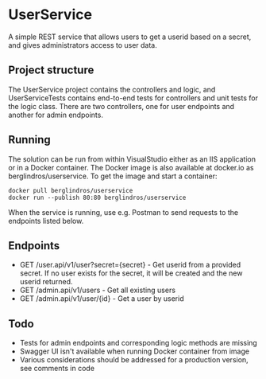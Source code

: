 # UserService
A simple REST service that allows users to get a userid based on a secret, and gives administrators access to user data.

## Project structure
The UserService project contains the controllers and logic, and UserServiceTests contains end-to-end tests for controllers and unit tests for the logic class. 
There are two controllers, one for user endpoints and another for admin endpoints.

## Running
The solution can be run from within VisualStudio either as an IIS application or in a Docker container.
The Docker image is also available at docker.io as berglindros/userservice. 
To get the image and start a container:
```
docker pull berglindros/userservice
docker run --publish 80:80 berglindros/userservice
```
When the service is running, use e.g. Postman to send requests to the endpoints listed below.

## Endpoints
* GET /user.api/v1/user?secret={secret} - Get userid from a provided secret. If no user exists for the secret, it will be created and the new userid returned.
* GET /admin.api/v1/users - Get all existing users
* GET /admin.api/v1/user/{id} - Get a user by userid

## Todo
* Tests for admin endpoints and corresponding logic methods are missing
* Swagger UI isn't available when running Docker container from image
* Various considerations should be addressed for a production version, see comments in code 
